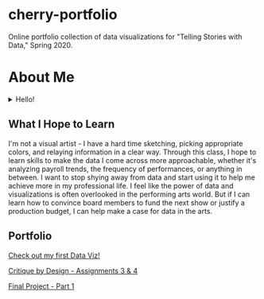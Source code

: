 # cherry-portfolio
Online portfolio collection of data visualizations for "Telling Stories with Data," Spring 2020. 

# About Me 

<details>
  <summary>Hello!</summary>
  
My name is Dreya (she/her/hers) and I'm a second year Arts Management student at Carnegie Mellon University. I'm a huge opera buff and musicology nerd. After spending many years training as a classical bassoonist and jazz saxophonist, I have shifted my focused towards the management side of the performing arts. To me, the arts are all about people. Whether it’s the individuals onstage, behind the scenes, or in the audience, everyone contributes to the overall experience, and I love facilitating the connections that make it all happen! 

When not studying at Hamburg Hall or home with my cats, you can often find me in Pittsburgh's Strip District where I intern at the Pittsburgh Opera. After graduation, I hope to continue my work in opera, scheduling rehearsals, preparing music, solidifying contracts, and helping get artists, designers, and technicians to the stage. In my limited spare time I also love going to Zumba classes, visiting all the museums in Pittsburgh, and attending as many shows and performances as I can! 
</details>

## What I Hope to Learn

I'm not a visual artist - I have a hard time sketching, picking appropriate colors, and relaying information in a clear way. Through this class, I hope to learn skills to make the data I come across more approachable, whether it's analyzing payroll trends, the frequency of performances, or anything in between. I want to stop shying away from data and start using it to help me achieve more in my professional life. I feel like the power of data and visualizations is often overlooked in the performing arts world. But if I can learn how to convince board members to fund the next show or justify a production budget, I can help make a case for data in the arts.

## Portfolio

[Check out my first Data Viz!](/dataviz2.md)

[Critique by Design - Assignments 3 & 4](/critiquebydesign.md)

[Final Project - Part 1](/FinalProject_Cherry.md)

